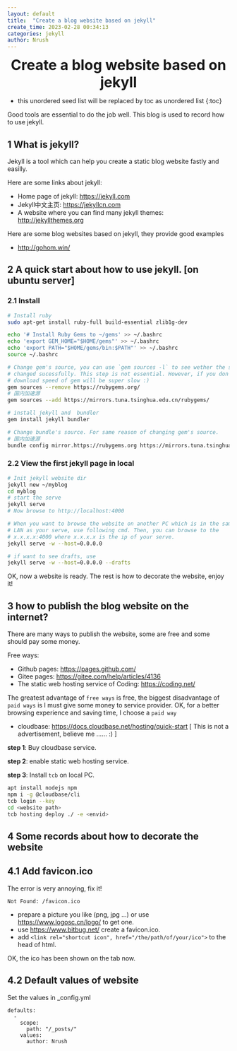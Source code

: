 ```yaml
---
layout: default
title:  "Create a blog website based on jekyll"
create_time: 2023-02-28 00:34:13
categories: jekyll
author: Nrush
---
```


<center><strong><font size=6>Create a blog website based on jekyll</font></strong></center>

- this unordered seed list will be replaced by toc as unordered list
{:toc}

Good tools are essential to do the job well. This blog is used to record how to use jekyll.

## 1 What is jekyll?

Jekyll is a tool which can help you create a static blog website fastly and easilly.

Here are some links about jekyll:

- Home page of jekyll: <https://jekyll.com>
- Jekyll中文主页: <https://jekyllcn.com>
- A website where you can find many jekyll themes: <http://jekyllthemes.org>

Here are some blog websites based on jekyll, they provide good examples
- <http://gohom.win/>

## 2 A quick start about how to use jekyll. [on ubuntu server]

### 2.1 Install

```sh
# Install ruby
sudo apt-get install ruby-full build-essential zlib1g-dev

echo '# Install Ruby Gems to ~/gems' >> ~/.bashrc
echo 'export GEM_HOME="$HOME/gems"' >> ~/.bashrc
echo 'export PATH="$HOME/gems/bin:$PATH"' >> ~/.bashrc
source ~/.bashrc

# Change gem's source, you can use `gem sources -l` to see wether the source has been
# changed sucessfully. This step is not essential. However, if you don't do that, the
# download speed of gem will be super slow :)
gem sources --remove https://rubygems.org/
# 国内加速源
gem sources --add https://mirrors.tuna.tsinghua.edu.cn/rubygems/

# install jekyll and  bundler
gem install jekyll bundler

# Change bundle's source. For same reason of changing gem's source.
# 国内加速源
bundle config mirror.https://rubygems.org https://mirrors.tuna.tsinghua.edu.cn/rubygems
```

### 2.2 View the first jekyll page in local

```sh
# Init jekyll website dir
jekyll new ~/myblog
cd myblog
# start the serve
jekyll serve
# Now browse to http://localhost:4000

# When you want to browse the website on another PC which is in the same
# LAN as your serve, use following cmd. Then, you can browse to the 
# x.x.x.x:4000 where x.x.x.x is the ip of your serve.
jekyll serve -w --host=0.0.0.0

# if want to see drafts, use
jekyll serve -w --host=0.0.0.0 --drafts
```

OK, now a website is ready. The rest is how to decorate the website, enjoy it!

## 3 how to publish the blog website on the internet?

There are many ways to publish the website, some are free and some should pay some money.

Free ways:
- Github pages: <https://pages.github.com/>
- Gitee pages: <https://gitee.com/help/articles/4136>
- The static web hosting service of Coding: <https://coding.net/>

The greatest advantage of `free ways` is free, the biggest disadvantage of `paid ways` is I must give some money to service provider. OK, for a better browsing experience and saving time, I choose a `paid way`

- cloudbase: <https://docs.cloudbase.net/hosting/quick-start> [ This is not a advertisement, believe me ...... :) ]

**step 1**: Buy cloudbase service.

**step 2**: enable static web hosting service.

**step 3**: Install `tcb` on local PC.

```sh
apt install nodejs npm
npm i -g @cloudbase/cli
tcb login --key
cd <website path>
tcb hosting deploy ./ -e <envid>
```


## 4 Some records about how to decorate the website

## 4.1 Add favicon.ico

The error is very annoying, fix it!
```
Not Found: /favicon.ico
```
- prepare a picture you like (png, jpg ...) or use <https://www.logosc.cn/logo/> to get one.
- use <https://www.bitbug.net/> create a favicon.ico.
- add `<link rel="shortcut icon", href="/the/path/of/your/ico">` to the head of html.

OK, the ico has been shown on the tab now.

## 4.2 Default values of website

Set the values in _config.yml
```
defaults:
  -
    scope:
      path: "/_posts/"
    values:
      author: Nrush
```
